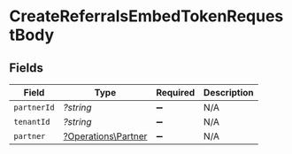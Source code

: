 # CreateReferralsEmbedTokenRequestBody


## Fields

| Field                                                     | Type                                                      | Required                                                  | Description                                               |
| --------------------------------------------------------- | --------------------------------------------------------- | --------------------------------------------------------- | --------------------------------------------------------- |
| `partnerId`                                               | *?string*                                                 | :heavy_minus_sign:                                        | N/A                                                       |
| `tenantId`                                                | *?string*                                                 | :heavy_minus_sign:                                        | N/A                                                       |
| `partner`                                                 | [?Operations\Partner](../../Models/Operations/Partner.md) | :heavy_minus_sign:                                        | N/A                                                       |